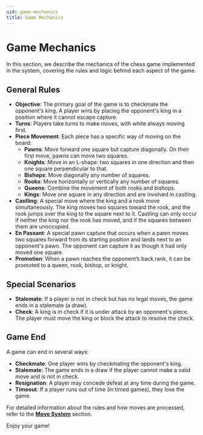 ```yaml
---
uid: game-mechanics
title: Game Mechanics
---
```


# Game Mechanics

In this section, we describe the mechanics of the chess game implemented in the system, covering the rules and logic behind each aspect of the game.

## General Rules

- **Objective**: The primary goal of the game is to checkmate the opponent's king. A player wins by placing the opponent's king in a position where it cannot escape capture.
- **Turns**: Players take turns to make moves, with white always moving first.
- **Piece Movement**: Each piece has a specific way of moving on the board:
  - **Pawns**: Move forward one square but capture diagonally. On their first move, pawns can move two squares.
  - **Knights**: Move in an L-shape: two squares in one direction and then one square perpendicular to that.
  - **Bishops**: Move diagonally any number of squares.
  - **Rooks**: Move horizontally or vertically any number of squares.
  - **Queens**: Combine the movement of both rooks and bishops.
  - **Kings**: Move one square in any direction and are involved in castling.
- **Castling**: A special move where the king and a rook move simultaneously. The king moves two squares toward the rook, and the rook jumps over the king to the square next to it. Castling can only occur if neither the king nor the rook has moved, and if the squares between them are unoccupied.
- **En Passant**: A special pawn capture that occurs when a pawn moves two squares forward from its starting position and lands next to an opponent's pawn. The opponent can capture it as though it had only moved one square.
- **Promotion**: When a pawn reaches the opponent’s back rank, it can be promoted to a queen, rook, bishop, or knight.

## Special Scenarios

- **Stalemate**: If a player is not in check but has no legal moves, the game ends in a stalemate (a draw).
- **Check**: A king is in check if it is under attack by an opponent's piece. The player must move the king or block the attack to resolve the check.

## Game End

A game can end in several ways:

- **Checkmate**: One player wins by checkmating the opponent's king.
- **Stalemate**: The game ends in a draw if the player cannot make a valid move and is not in check.
- **Resignation**: A player may concede defeat at any time during the game.
- **Timeout**: If a player runs out of time (in timed games), they lose the game.

For detailed information about the rules and how moves are processed, refer to the **[Move System](move-system.md)** section.

Enjoy your game!
